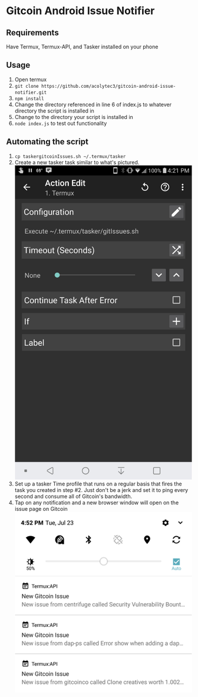 # Gitcoin Android Issue Notifier

## Requirements

Have Termux, Termux-API, and Tasker installed on your phone

## Usage

1. Open termux
2. `git clone https://github.com/acolytec3/gitcoin-android-issue-notifier.git`
3. `npm install`
4. Change the directory referenced in line 6 of index.js to whatever directory the script is installed in
5. Change to the directory your script is installed in
6. `node index.js` to test out functionality

## Automating the script

1. `cp taskergitcoinIssues.sh ~/.termux/tasker`
2. Create a new tasker task similar to what's pictured. ![img](https://github.com/acolytec3/gitcoin-android-issue-notifier/blob/master/Screenshot_2019-07-23-16-52-47.jpg)
3. Set up a tasker Time profile that runs on a regular basis that fires the task you created in step #2.  Just don't be a 
   jerk and set it to ping every second and consume all of Gitcoin's bandwidth.
4. Tap on any notification and a new browser window will open on the issue page on Gitcoin
![img](https://github.com/acolytec3/gitcoin-android-issue-notifier/blob/master/notification.png)
